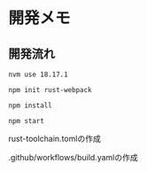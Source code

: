 # 開発メモ

## 開発流れ

```
nvm use 18.17.1

npm init rust-webpack

npm install

npm start
```

rust-toolchain.tomlの作成

.github/workflows/build.yamlの作成
